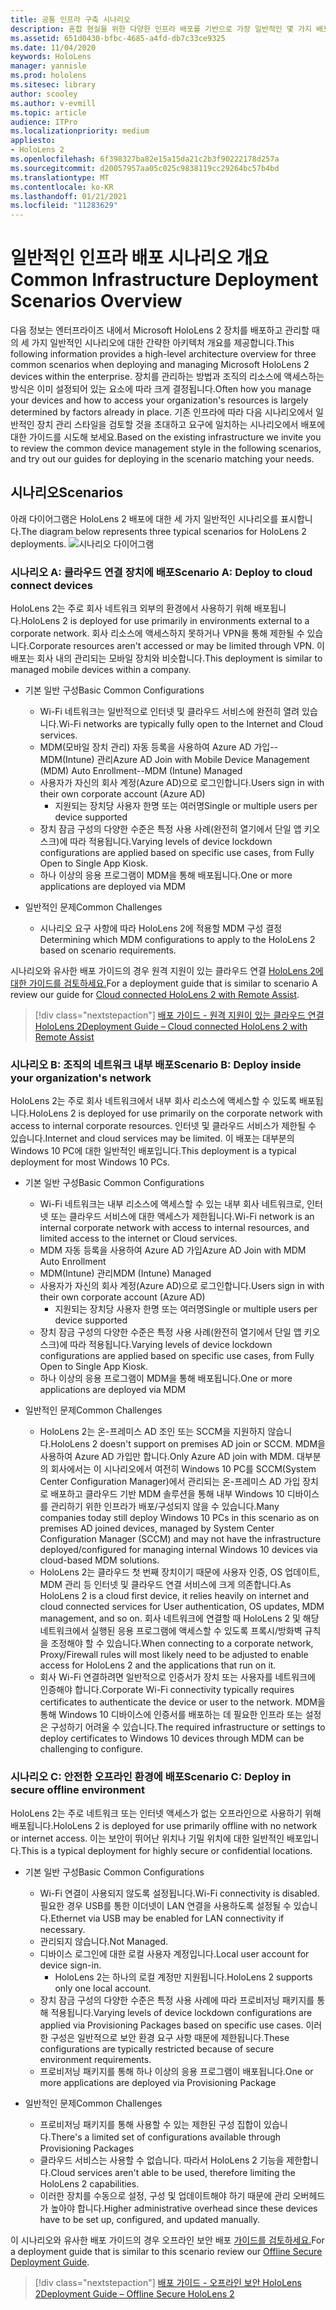```yaml
---
title: 공통 인프라 구축 시나리오
description: 혼합 현실을 위한 다양한 인프라 배포를 기반으로 가장 일반적인 몇 가지 배포 시나리오에 대해 설명합니다.
ms.assetid: 651d0430-bfbc-4685-a4fd-db7c33ce9325
ms.date: 11/04/2020
keywords: HoloLens
manager: yannisle
ms.prod: hololens
ms.sitesec: library
author: scooley
ms.author: v-evmill
ms.topic: article
audience: ITPro
ms.localizationpriority: medium
appliesto:
- HoloLens 2
ms.openlocfilehash: 6f398327ba82e15a15da21c2b3f90222178d257a
ms.sourcegitcommit: d20057957aa05c025c9838119cc29264bc57b4bd
ms.translationtype: MT
ms.contentlocale: ko-KR
ms.lasthandoff: 01/21/2021
ms.locfileid: "11283629"
---
```

# <span data-ttu-id="60413-104">일반적인 인프라 배포 시나리오 개요</span><span class="sxs-lookup"><span data-stu-id="60413-104">Common Infrastructure Deployment Scenarios Overview</span></span>

<span data-ttu-id="60413-105">다음 정보는 엔터프라이즈 내에서 Microsoft HoloLens 2 장치를 배포하고 관리할 때의 세 가지 일반적인 시나리오에 대한 간략한 아키텍처 개요를 제공합니다.</span><span class="sxs-lookup"><span data-stu-id="60413-105">This following information provides a high-level architecture overview for three common scenarios when deploying and managing Microsoft HoloLens 2 devices within the enterprise.</span></span> <span data-ttu-id="60413-106">장치를 관리하는 방법과 조직의 리소스에 액세스하는 방식은 이미 설정되어 있는 요소에 따라 크게 결정됩니다.</span><span class="sxs-lookup"><span data-stu-id="60413-106">Often how you manage your devices and how to access your organization's resources is largely determined by factors already in place.</span></span> <span data-ttu-id="60413-107">기존 인프라에 따라 다음 시나리오에서 일반적인 장치 관리 스타일을 검토할 것을 초대하고 요구에 일치하는 시나리오에서 배포에 대한 가이드를 시도해 보세요.</span><span class="sxs-lookup"><span data-stu-id="60413-107">Based on the existing infrastructure we invite you to review the common device management style in the following scenarios, and try out our guides for deploying in the scenario matching your needs.</span></span>

## <span data-ttu-id="60413-108">시나리오</span><span class="sxs-lookup"><span data-stu-id="60413-108">Scenarios</span></span>

<span data-ttu-id="60413-109">아래 다이어그램은 HoloLens 2 배포에 대한 세 가지 일반적인 시나리오를 표시합니다.</span><span class="sxs-lookup"><span data-stu-id="60413-109">The diagram below represents three typical scenarios for HoloLens 2 deployments.</span></span>
![시나리오 다이어그램](images/scenarios.jpg)

### <span data-ttu-id="60413-111">시나리오 A: 클라우드 연결 장치에 배포</span><span class="sxs-lookup"><span data-stu-id="60413-111">Scenario A: Deploy to cloud connect devices</span></span>

<span data-ttu-id="60413-112">HoloLens 2는 주로 회사 네트워크 외부의 환경에서 사용하기 위해 배포됩니다.</span><span class="sxs-lookup"><span data-stu-id="60413-112">HoloLens 2 is deployed for use primarily in environments external to a corporate network.</span></span> <span data-ttu-id="60413-113">회사 리소스에 액세스하지 못하거나 VPN을 통해 제한될 수 있습니다.</span><span class="sxs-lookup"><span data-stu-id="60413-113">Corporate resources aren't accessed or may be limited through VPN.</span></span> <span data-ttu-id="60413-114">이 배포는 회사 내의 관리되는 모바일 장치와 비슷합니다.</span><span class="sxs-lookup"><span data-stu-id="60413-114">This  deployment is similar to managed mobile devices within a company.</span></span>
 * <span data-ttu-id="60413-115">기본 일반 구성</span><span class="sxs-lookup"><span data-stu-id="60413-115">Basic Common Configurations</span></span>
   * <span data-ttu-id="60413-116">Wi-Fi 네트워크는 일반적으로 인터넷 및 클라우드 서비스에 완전히 열려 있습니다.</span><span class="sxs-lookup"><span data-stu-id="60413-116">Wi-Fi networks are typically fully open to the Internet and Cloud services.</span></span>
   * <span data-ttu-id="60413-117">MDM(모바일 장치 관리) 자동 등록을 사용하여 Azure AD 가입--MDM(Intune) 관리</span><span class="sxs-lookup"><span data-stu-id="60413-117">Azure AD Join with Mobile Device Management (MDM) Auto Enrollment--MDM (Intune) Managed</span></span>
   * <span data-ttu-id="60413-118">사용자가 자신의 회사 계정(Azure AD)으로 로그인합니다.</span><span class="sxs-lookup"><span data-stu-id="60413-118">Users sign in with their own corporate account (Azure AD)</span></span>
     * <span data-ttu-id="60413-119">지원되는 장치당 사용자 한명 또는 여러명</span><span class="sxs-lookup"><span data-stu-id="60413-119">Single or multiple users per device supported</span></span>
   * <span data-ttu-id="60413-120">장치 잠금 구성의 다양한 수준은 특정 사용 사례(완전히 열기에서 단일 앱 키오스크)에 따라 적용됩니다.</span><span class="sxs-lookup"><span data-stu-id="60413-120">Varying levels of device lockdown configurations are applied based on specific use cases, from Fully Open to Single App Kiosk.</span></span>
   * <span data-ttu-id="60413-121">하나 이상의 응용 프로그램이 MDM을 통해 배포됩니다.</span><span class="sxs-lookup"><span data-stu-id="60413-121">One or more applications are deployed via MDM</span></span>

* <span data-ttu-id="60413-122">일반적인 문제</span><span class="sxs-lookup"><span data-stu-id="60413-122">Common Challenges</span></span>
   * <span data-ttu-id="60413-123">시나리오 요구 사항에 따라 HoloLens 2에 적용할 MDM 구성 결정</span><span class="sxs-lookup"><span data-stu-id="60413-123">Determining which MDM configurations to apply to the HoloLens 2 based on scenario requirements.</span></span>

<span data-ttu-id="60413-124">시나리오와 유사한 배포 가이드의 경우 원격 지원이 있는 클라우드 연결 [HoloLens 2에 대한 가이드를 검토하세요.](hololens2-cloud-connected-overview.md)</span><span class="sxs-lookup"><span data-stu-id="60413-124">For a deployment guide that is similar to scenario A review our guide for [Cloud connected HoloLens 2 with Remote Assist](hololens2-cloud-connected-overview.md).</span></span>

> [!div class="nextstepaction"]
> [<span data-ttu-id="60413-125">배포 가이드 - 원격 지원이 있는 클라우드 연결 HoloLens 2</span><span class="sxs-lookup"><span data-stu-id="60413-125">Deployment Guide – Cloud connected HoloLens 2 with Remote Assist</span></span>](hololens2-cloud-connected-overview.md)

### <span data-ttu-id="60413-126">시나리오 B: 조직의 네트워크 내부 배포</span><span class="sxs-lookup"><span data-stu-id="60413-126">Scenario B: Deploy inside your organization's network</span></span>

<span data-ttu-id="60413-127">HoloLens 2는 주로 회사 네트워크에서 내부 회사 리소스에 액세스할 수 있도록 배포됩니다.</span><span class="sxs-lookup"><span data-stu-id="60413-127">HoloLens 2 is deployed for use primarily on the corporate network with access to internal corporate resources.</span></span> <span data-ttu-id="60413-128">인터넷 및 클라우드 서비스가 제한될 수 있습니다.</span><span class="sxs-lookup"><span data-stu-id="60413-128">Internet and cloud services may be limited.</span></span> <span data-ttu-id="60413-129">이 배포는 대부분의 Windows 10 PC에 대한 일반적인 배포입니다.</span><span class="sxs-lookup"><span data-stu-id="60413-129">This deployment is a typical deployment for most Windows 10 PCs.</span></span>

 * <span data-ttu-id="60413-130">기본 일반 구성</span><span class="sxs-lookup"><span data-stu-id="60413-130">Basic Common Configurations</span></span>
   * <span data-ttu-id="60413-131">Wi-Fi 네트워크는 내부 리소스에 액세스할 수 있는 내부 회사 네트워크로, 인터넷 또는 클라우드 서비스에 대한 액세스가 제한됩니다.</span><span class="sxs-lookup"><span data-stu-id="60413-131">Wi-Fi network is an internal corporate network with access to internal resources, and limited access to the internet or Cloud services.</span></span>
   * <span data-ttu-id="60413-132">MDM 자동 등록을 사용하여 Azure AD 가입</span><span class="sxs-lookup"><span data-stu-id="60413-132">Azure AD Join with MDM Auto Enrollment</span></span>
   * <span data-ttu-id="60413-133">MDM(Intune) 관리</span><span class="sxs-lookup"><span data-stu-id="60413-133">MDM (Intune) Managed</span></span>
   * <span data-ttu-id="60413-134">사용자가 자신의 회사 계정(Azure AD)으로 로그인합니다.</span><span class="sxs-lookup"><span data-stu-id="60413-134">Users sign in with their own corporate account (Azure AD)</span></span>
     * <span data-ttu-id="60413-135">지원되는 장치당 사용자 한명 또는 여러명</span><span class="sxs-lookup"><span data-stu-id="60413-135">Single or multiple users per device supported</span></span>
   * <span data-ttu-id="60413-136">장치 잠금 구성의 다양한 수준은 특정 사용 사례(완전히 열기에서 단일 앱 키오스크)에 따라 적용됩니다.</span><span class="sxs-lookup"><span data-stu-id="60413-136">Varying levels of device lockdown configurations are applied based on specific use cases, from Fully Open to Single App Kiosk.</span></span>
   * <span data-ttu-id="60413-137">하나 이상의 응용 프로그램이 MDM을 통해 배포됩니다.</span><span class="sxs-lookup"><span data-stu-id="60413-137">One or more applications are deployed via MDM</span></span>

 * <span data-ttu-id="60413-138">일반적인 문제</span><span class="sxs-lookup"><span data-stu-id="60413-138">Common Challenges</span></span>
   * <span data-ttu-id="60413-139">HoloLens 2는 온-프레미스 AD 조인 또는 SCCM을 지원하지 않습니다.</span><span class="sxs-lookup"><span data-stu-id="60413-139">HoloLens 2 doesn't support on premises AD join or SCCM.</span></span> <span data-ttu-id="60413-140">MDM을 사용하여 Azure AD 가입만 합니다.</span><span class="sxs-lookup"><span data-stu-id="60413-140">Only Azure AD join with MDM.</span></span> <span data-ttu-id="60413-141">대부분의 회사에서는 이 시나리오에서 여전히 Windows 10 PC를 SCCM(System Center Configuration Manager)에서 관리되는 온-프레미스 AD 가입 장치로 배포하고 클라우드 기반 MDM 솔루션을 통해 내부 Windows 10 디바이스를 관리하기 위한 인프라가 배포/구성되지 않을 수 있습니다.</span><span class="sxs-lookup"><span data-stu-id="60413-141">Many companies today still deploy Windows 10 PCs in this scenario as on premises AD joined devices, managed by System Center Configuration Manager (SCCM) and may not have the infrastructure deployed/configured for managing internal Windows 10 devices via cloud-based MDM solutions.</span></span>
   * <span data-ttu-id="60413-142">HoloLens 2는 클라우드 첫 번째 장치이기 때문에 사용자 인증, OS 업데이트, MDM 관리 등 인터넷 및 클라우드 연결 서비스에 크게 의존합니다.</span><span class="sxs-lookup"><span data-stu-id="60413-142">As HoloLens 2 is a cloud first device, it relies heavily on internet and cloud connected services for User authentication, OS updates, MDM management, and so on.</span></span> <span data-ttu-id="60413-143">회사 네트워크에 연결할 때 HoloLens 2 및 해당 네트워크에서 실행된 응용 프로그램에 액세스할 수 있도록 프록시/방화벽 규칙을 조정해야 할 수 있습니다.</span><span class="sxs-lookup"><span data-stu-id="60413-143">When connecting to a corporate network, Proxy/Firewall rules will most likely need to be adjusted to enable access for HoloLens 2 and the applications that run on it.</span></span>
   * <span data-ttu-id="60413-144">회사 Wi-Fi 연결하려면 일반적으로 인증서가 장치 또는 사용자를 네트워크에 인증해야 합니다.</span><span class="sxs-lookup"><span data-stu-id="60413-144">Corporate Wi-Fi connectivity typically requires certificates to authenticate the device or user to the network.</span></span> <span data-ttu-id="60413-145">MDM을 통해 Windows 10 디바이스에 인증서를 배포하는 데 필요한 인프라 또는 설정은 구성하기 어려울 수 있습니다.</span><span class="sxs-lookup"><span data-stu-id="60413-145">The required infrastructure or settings to deploy certificates to Windows 10 devices through MDM can be challenging to configure.</span></span>

### <span data-ttu-id="60413-146">시나리오 C: 안전한 오프라인 환경에 배포</span><span class="sxs-lookup"><span data-stu-id="60413-146">Scenario C: Deploy in secure offline environment</span></span>

<span data-ttu-id="60413-147">HoloLens 2는 주로 네트워크 또는 인터넷 액세스가 없는 오프라인으로 사용하기 위해 배포됩니다.</span><span class="sxs-lookup"><span data-stu-id="60413-147">HoloLens 2 is deployed for use primarily offline with no network or internet access.</span></span> <span data-ttu-id="60413-148">이는 보안이 뛰어난 위치나 기밀 위치에 대한 일반적인 배포입니다.</span><span class="sxs-lookup"><span data-stu-id="60413-148">This is a typical deployment for highly secure or confidential locations.</span></span>
 * <span data-ttu-id="60413-149">기본 일반 구성</span><span class="sxs-lookup"><span data-stu-id="60413-149">Basic Common Configurations</span></span>
   * <span data-ttu-id="60413-150">Wi-Fi 연결이 사용되지 않도록 설정됩니다.</span><span class="sxs-lookup"><span data-stu-id="60413-150">Wi-Fi connectivity is disabled.</span></span> <span data-ttu-id="60413-151">필요한 경우 USB를 통한 이더넷이 LAN 연결을 사용하도록 설정될 수 있습니다.</span><span class="sxs-lookup"><span data-stu-id="60413-151">Ethernet via USB may be enabled for LAN connectivity if necessary.</span></span>
   * <span data-ttu-id="60413-152">관리되지 않습니다.</span><span class="sxs-lookup"><span data-stu-id="60413-152">Not Managed.</span></span>
   * <span data-ttu-id="60413-153">디바이스 로그인에 대한 로컬 사용자 계정입니다.</span><span class="sxs-lookup"><span data-stu-id="60413-153">Local user account for device sign-in.</span></span>
     * <span data-ttu-id="60413-154">HoloLens 2는 하나의 로컬 계정만 지원됩니다.</span><span class="sxs-lookup"><span data-stu-id="60413-154">HoloLens 2 supports only one local account.</span></span>
   * <span data-ttu-id="60413-155">장치 잠금 구성의 다양한 수준은 특정 사용 사례에 따라 프로비저닝 패키지를 통해 적용됩니다.</span><span class="sxs-lookup"><span data-stu-id="60413-155">Varying levels of device lockdown configurations are applied via Provisioning Packages based on specific use cases.</span></span> <span data-ttu-id="60413-156">이러한 구성은 일반적으로 보안 환경 요구 사항 때문에 제한됩니다.</span><span class="sxs-lookup"><span data-stu-id="60413-156">These configurations are typically restricted because of secure environment requirements.</span></span>
   * <span data-ttu-id="60413-157">프로비저닝 패키지를 통해 하나 이상의 응용 프로그램이 배포됩니다.</span><span class="sxs-lookup"><span data-stu-id="60413-157">One or more applications are deployed via Provisioning Package</span></span>

 * <span data-ttu-id="60413-158">일반적인 문제</span><span class="sxs-lookup"><span data-stu-id="60413-158">Common Challenges</span></span>
   * <span data-ttu-id="60413-159">프로비저닝 패키지를 통해 사용할 수 있는 제한된 구성 집합이 있습니다.</span><span class="sxs-lookup"><span data-stu-id="60413-159">There's a limited set of configurations available through Provisioning Packages</span></span>
   * <span data-ttu-id="60413-160">클라우드 서비스는 사용할 수 없습니다. 따라서 HoloLens 2 기능을 제한합니다.</span><span class="sxs-lookup"><span data-stu-id="60413-160">Cloud services aren't able to be used, therefore limiting the HoloLens 2 capabilities.</span></span>
   * <span data-ttu-id="60413-161">이러한 장치를 수동으로 설정, 구성 및 업데이트해야 하기 때문에 관리 오버헤드가 높아야 합니다.</span><span class="sxs-lookup"><span data-stu-id="60413-161">Higher administrative overhead since these devices have to be set up, configured, and updated manually.</span></span>

<span data-ttu-id="60413-162">이 시나리오와 유사한 배포 가이드의 경우 오프라인 보안 배포 [가이드를 검토하세요.](hololens-common-scenarios-offline-secure.md)</span><span class="sxs-lookup"><span data-stu-id="60413-162">For a deployment guide that is similar to this scenario review our [Offline Secure Deployment Guide](hololens-common-scenarios-offline-secure.md).</span></span>

> [!div class="nextstepaction"]
> [<span data-ttu-id="60413-163">배포 가이드 - 오프라인 보안 HoloLens 2</span><span class="sxs-lookup"><span data-stu-id="60413-163">Deployment Guide – Offline Secure HoloLens 2</span></span>](hololens-common-scenarios-offline-secure.md)
